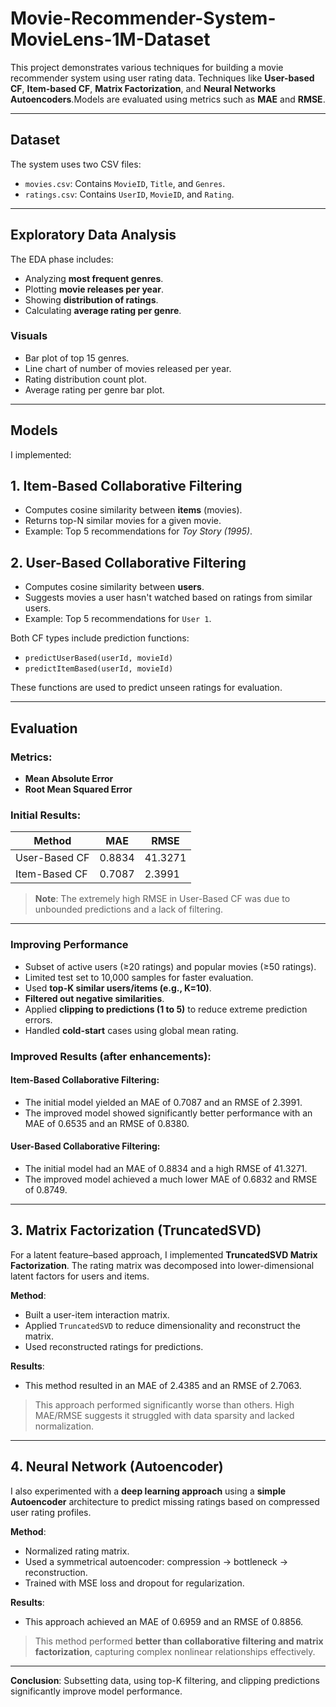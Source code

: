 # Movie-Recommender-System-MovieLens-1M-Dataset

This project demonstrates various techniques for building a movie recommender system using user rating data. Techniques like **User-based CF**, **Item-based CF**, **Matrix Factorization**, and **Neural Networks Autoencoders**.Models are evaluated using metrics such as **MAE** and **RMSE**.

---

## Dataset

The system uses two CSV files:

- `movies.csv`: Contains `MovieID`, `Title`, and `Genres`.
- `ratings.csv`: Contains `UserID`, `MovieID`, and `Rating`.

---

## Exploratory Data Analysis

The EDA phase includes:

- Analyzing **most frequent genres**.
- Plotting **movie releases per year**.
- Showing **distribution of ratings**.
- Calculating **average rating per genre**.

### Visuals

- Bar plot of top 15 genres.
- Line chart of number of movies released per year.
- Rating distribution count plot.
- Average rating per genre bar plot.

---

## Models

I implemented:

## 1. **Item-Based Collaborative Filtering**

- Computes cosine similarity between **items** (movies).
- Returns top-N similar movies for a given movie.
- Example: Top 5 recommendations for *Toy Story (1995)*.

## 2. **User-Based Collaborative Filtering**

- Computes cosine similarity between **users**.
- Suggests movies a user hasn't watched based on ratings from similar users.
- Example: Top 5 recommendations for `User 1`.


Both CF types include prediction functions:

- `predictUserBased(userId, movieId)`
- `predictItemBased(userId, movieId)`

These functions are used to predict unseen ratings for evaluation.

---

## Evaluation

### Metrics:

- **Mean Absolute Error**
- **Root Mean Squared Error**

### Initial Results:

| Method               | MAE     | RMSE    |
|----------------------|---------|---------|
| User-Based CF        | 0.8834  | 41.3271 |
| Item-Based CF        | 0.7087  | 2.3991  |

> **Note**: The extremely high RMSE in User-Based CF was due to unbounded predictions and a lack of filtering.

---

### Improving Performance

- Subset of active users (≥20 ratings) and popular movies (≥50 ratings).
- Limited test set to 10,000 samples for faster evaluation.
- Used **top-K similar users/items (e.g., K=10)**.
- **Filtered out negative similarities**.
- Applied **clipping to predictions (1 to 5)** to reduce extreme prediction errors.
- Handled **cold-start** cases using global mean rating.

### Improved Results (after enhancements):

#### Item-Based Collaborative Filtering:
* The initial model yielded an MAE of 0.7087 and an RMSE of 2.3991.
* The improved model showed significantly better performance with an MAE of 0.6535 and an RMSE of 0.8380.

#### User-Based Collaborative Filtering:
*	The initial model had an MAE of 0.8834 and a high RMSE of 41.3271.
*	The improved model achieved a much lower MAE of 0.6832 and RMSE of 0.8749.

---

## 3. **Matrix Factorization (TruncatedSVD)**

For a latent feature–based approach, I implemented **TruncatedSVD Matrix Factorization**. The rating matrix was decomposed into lower-dimensional latent factors for users and items.

**Method**:

* Built a user-item interaction matrix.
* Applied `TruncatedSVD` to reduce dimensionality and reconstruct the matrix.
* Used reconstructed ratings for predictions.

**Results**:
*	This method resulted in an MAE of 2.4385 and an RMSE of 2.7063.

> This approach performed significantly worse than others. High MAE/RMSE suggests it struggled with data sparsity and lacked normalization.

---

## 4. **Neural Network (Autoencoder)**

I also experimented with a **deep learning approach** using a **simple Autoencoder** architecture to predict missing ratings based on compressed user rating profiles.

**Method**:

* Normalized rating matrix.
* Used a symmetrical autoencoder: compression → bottleneck → reconstruction.
* Trained with MSE loss and dropout for regularization.

**Results**:
*	This approach achieved an MAE of 0.6959 and an RMSE of 0.8856.

> This method performed **better than collaborative filtering and matrix factorization**, capturing complex nonlinear relationships effectively.

---

**Conclusion**: Subsetting data, using top-K filtering, and clipping predictions significantly improve model performance.
